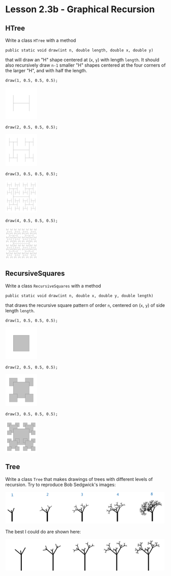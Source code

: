 # Lesson 2.3b - Graphical Recursion

## HTree

Write a class `HTree` with a method
```
public static void draw(int n, double length, double x, double y)
```
that will draw an "H" shape centered at (`x`, `y`) with length `length`. It should also recursively draw `n-1` smaller "H" shapes centered at the four corners of the larger "H", and with half the length.

```
draw(1, 0.5, 0.5, 0.5);
```
<img src="./img/1H.png" width="100" height="100" />

```
draw(2, 0.5, 0.5, 0.5);
```
<img src="./img/2H.png" width="100" height="100" />

```
draw(3, 0.5, 0.5, 0.5);
```
<img src="./img/3H.png" width="100" height="100" />

```
draw(4, 0.5, 0.5, 0.5);
```
<img src="./img/4H.png" width="100" height="100" />

## RecursiveSquares

Write a class `RecursiveSquares` with a method

```
public static void draw(int n, double x, double y, double length)
```
that draws the recursive square pattern of order `n`, centered on (`x`, `y`) of side length `length`. 

```
draw(1, 0.5, 0.5, 0.5);
```
<img src="./img/1Square.png" width="100" height="100" />

```
draw(2, 0.5, 0.5, 0.5);
```
<img src="./img/2Square.png" width="100" height="100" />

```
draw(3, 0.5, 0.5, 0.5);
```
<img src="./img/3Square.png" width="100" height="100" />

## Tree

Write a class `Tree` that makes drawings of trees with different levels of recursion. Try to reproduce Bob Sedgwick's images:

<img src="./img/SedgwickTrees.png" width="500" height="100" />

The best I could do are shown here:

<img src="./img/MyTrees.png" width="500" height="100" />